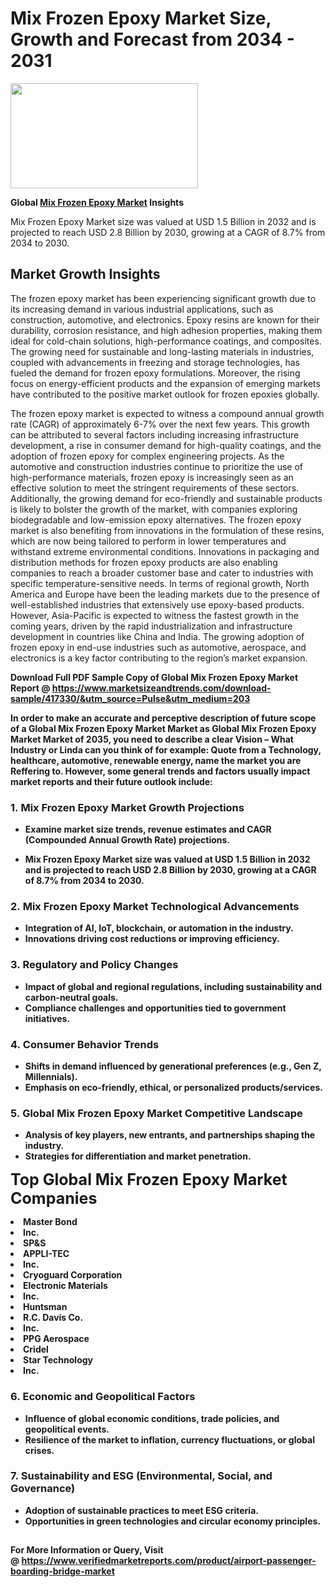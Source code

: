 <H1>Mix Frozen Epoxy Market Size, Growth and Forecast from 2034 - 2031</H1><img class="aligncenter size-medium wp-image-584254" src="https://thirdeyenews.in/wp-content/uploads/2034/09/Global-Market-Research-300x168.jpeg" alt="" width="300" height="168" /><p><strong>Global&nbsp;<a href="https://www.marketsizeandtrends.com/download-sample/417330/&amp;utm_source=Pulse&amp;utm_medium=203">Mix Frozen Epoxy Market</a> Insights</strong></p><p>Mix Frozen Epoxy Market size was valued at USD 1.5 Billion in 2032 and is projected to reach USD 2.8 Billion by 2030, growing at a CAGR of 8.7% from 2034 to 2030.</p><p><h2>Market Growth Insights</h2> <p>The frozen epoxy market has been experiencing significant growth due to its increasing demand in various industrial applications, such as construction, automotive, and electronics. Epoxy resins are known for their durability, corrosion resistance, and high adhesion properties, making them ideal for cold-chain solutions, high-performance coatings, and composites. The growing need for sustainable and long-lasting materials in industries, coupled with advancements in freezing and storage technologies, has fueled the demand for frozen epoxy formulations. Moreover, the rising focus on energy-efficient products and the expansion of emerging markets have contributed to the positive market outlook for frozen epoxies globally.</p> <p><strong></strong></p> <p>The frozen epoxy market is expected to witness a compound annual growth rate (CAGR) of approximately 6-7% over the next few years. This growth can be attributed to several factors including increasing infrastructure development, a rise in consumer demand for high-quality coatings, and the adoption of frozen epoxy for complex engineering projects. As the automotive and construction industries continue to prioritize the use of high-performance materials, frozen epoxy is increasingly seen as an effective solution to meet the stringent requirements of these sectors. Additionally, the growing demand for eco-friendly and sustainable products is likely to bolster the growth of the market, with companies exploring biodegradable and low-emission epoxy alternatives. The frozen epoxy market is also benefiting from innovations in the formulation of these resins, which are now being tailored to perform in lower temperatures and withstand extreme environmental conditions. Innovations in packaging and distribution methods for frozen epoxy products are also enabling companies to reach a broader customer base and cater to industries with specific temperature-sensitive needs. In terms of regional growth, North America and Europe have been the leading markets due to the presence of well-established industries that extensively use epoxy-based products. However, Asia-Pacific is expected to witness the fastest growth in the coming years, driven by the rapid industrialization and infrastructure development in countries like China and India. The growing adoption of frozen epoxy in end-use industries such as automotive, aerospace, and electronics is a key factor contributing to the region’s market expansion. <p><strong></p><p><span class=""><strong>Download Full PDF Sample Copy of Global Mix Frozen Epoxy Market Report</strong> @ <a href="https://www.marketsizeandtrends.com/download-sample/417330/&amp;utm_source=Pulse&amp;utm_medium=203" target="_blank">https://www.marketsizeandtrends.com/download-sample/417330/&amp;utm_source=Pulse&amp;utm_medium=203</a></span></p><p>In order to make an accurate and perceptive description of future scope of a Global&nbsp;Mix Frozen Epoxy Market Market as Global&nbsp;Mix Frozen Epoxy Market Market of 2035, you need to describe a clear Vision &ndash; What Industry or Linda can you think of for example: Quote from a Technology, healthcare, automotive, renewable energy, name the market you are Reffering to. However, some general trends and factors usually impact market reports and their future outlook include:</p><h3>1.&nbsp;<strong>Mix Frozen Epoxy Market Growth Projections</strong></h3><ul><li>Examine market size trends, revenue estimates and CAGR (Compounded Annual Growth Rate) projections.</li><li><p>Mix Frozen Epoxy Market size was valued at USD 1.5 Billion in 2032 and is projected to reach USD 2.8 Billion by 2030, growing at a CAGR of 8.7% from 2034 to 2030.</p></li></ul><h3>2.&nbsp;<strong>Mix Frozen Epoxy Market Technological Advancements</strong></h3><ul><li>Integration of AI, IoT, blockchain, or automation in the industry.</li><li>Innovations driving cost reductions or improving efficiency.</li></ul><h3>3.&nbsp;<strong>Regulatory and Policy Changes</strong></h3><ul><li>Impact of global and regional regulations, including sustainability and carbon-neutral goals.</li><li>Compliance challenges and opportunities tied to government initiatives.</li></ul><h3>4.&nbsp;<strong>Consumer Behavior Trends</strong></h3><ul><li>Shifts in demand influenced by generational preferences (e.g., Gen Z, Millennials).</li><li>Emphasis on eco-friendly, ethical, or personalized products/services.</li></ul><h3>5.&nbsp;<strong>Global Mix Frozen Epoxy Market Competitive Landscape</strong></h3><ul><li>Analysis of key players, new entrants, and partnerships shaping the industry.</li><li>Strategies for differentiation and market penetration.</li></ul><p data-pm-slice="1 1 []"><span style="color: inherit; font-family: inherit; font-size: 25px;">Top Global Mix Frozen Epoxy Market Companies</span></p><div class="" data-test-id=""><p><li>Master Bond</li><li> Inc.</li><li> SP&S</li><li> APPLI-TEC</li><li> Inc.</li><li> Cryoguard Corporation</li><li> Electronic Materials</li><li> Inc.</li><li> Huntsman</li><li> R.C. Davis Co.</li><li> Inc.</li><li> PPG Aerospace</li><li> Cridel</li><li> Star Technology</li><li> Inc.</li></p></div><h3>6.&nbsp;<strong>Economic and Geopolitical Factors</strong></h3><ul><li>Influence of global economic conditions, trade policies, and geopolitical events.</li><li>Resilience of the market to inflation, currency fluctuations, or global crises.</li></ul><h3>7.&nbsp;<strong>Sustainability and ESG (Environmental, Social, and Governance)</strong></h3><ul><li>Adoption of sustainable practices to meet ESG criteria.</li><li>Opportunities in green technologies and circular economy principles.</li></ul><h2><strong style="font-size: 14px;">For More Information or Query, Visit @&nbsp;</strong><a style="background-color: #ffffff; font-size: 14px;" href="https://www.marketsizeandtrends.com/report/mix-frozen-epoxy-market/" target="_blank">https://www.verifiedmarketreports.com/product/airport-passenger-boarding-bridge-market</a></h2>
